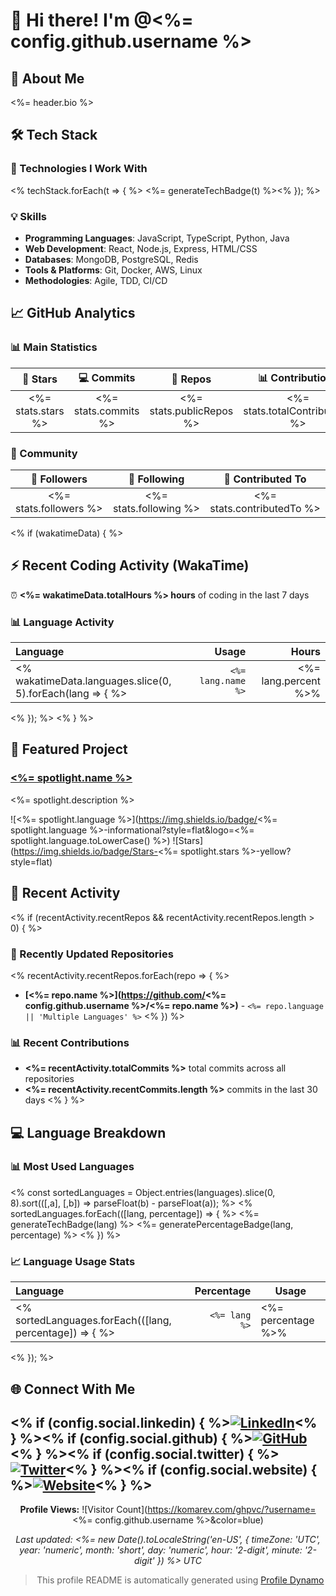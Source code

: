 # 👋 Hi there! I'm @<%= config.github.username %>

## 🚀 About Me

<%= header.bio %>


## 🛠️ Tech Stack

### 🚀 Technologies I Work With
<% techStack.forEach(t => { %>
<%= generateTechBadge(t) %><% }); %>

### 💡 Skills
- **Programming Languages**: JavaScript, TypeScript, Python, Java
- **Web Development**: React, Node.js, Express, HTML/CSS
- **Databases**: MongoDB, PostgreSQL, Redis
- **Tools & Platforms**: Git, Docker, AWS, Linux
- **Methodologies**: Agile, TDD, CI/CD

## 📈 GitHub Analytics

### 📊 Main Statistics

| 🌟 Stars | 💻 Commits | 📁 Repos | 📊 Contributions |
|:--------:|:----------:|:--------:|:----------------:|
| <%= stats.stars %> | <%= stats.commits %> | <%= stats.publicRepos %> | <%= stats.totalContributions %> |

### 👥 Community

| 👥 Followers | 🎯 Following | 🤝 Contributed To |
|:------------:|:------------:|:-----------------:|
| <%= stats.followers %> | <%= stats.following %> | <%= stats.contributedTo %> |

<% if (wakatimeData) { %>
## ⚡ Recent Coding Activity (WakaTime)

⏰ **<%= wakatimeData.totalHours %> hours** of coding in the last 7 days

### 📊 Language Activity
| Language | Usage | Hours |
|:---------|-------:|------:|
<% wakatimeData.languages.slice(0, 5).forEach(lang => { %>| `<%= lang.name %>` | <%= lang.percent %>% | <%= lang.hours %> |
<% }); %>
<% } %>

## 🚀 Featured Project
### **[<%= spotlight.name %>](<%= spotlight.url %>)**
<%= spotlight.description %>

![<%= spotlight.language %>](https://img.shields.io/badge/<%= spotlight.language %>-informational?style=flat&logo=<%= spotlight.language.toLowerCase() %>)
![Stars](https://img.shields.io/badge/Stars-<%= spotlight.stars %>-yellow?style=flat)

## 📝 Recent Activity

<% if (recentActivity.recentRepos && recentActivity.recentRepos.length > 0) { %>
### 🔄 Recently Updated Repositories

<% recentActivity.recentRepos.forEach(repo => { %>
- **[<%= repo.name %>](https://github.com/<%= config.github.username %>/<%= repo.name %>)** - `<%= repo.language || 'Multiple Languages' %>`
<% }) %>

### 📊 Recent Contributions
- **<%= recentActivity.totalCommits %>** total commits across all repositories
- **<%= recentActivity.recentCommits.length %>** commits in the last 30 days
<% } %>

## 💻 Language Breakdown

### 📊 Most Used Languages

<% const sortedLanguages = Object.entries(languages).slice(0, 8).sort(([,a], [,b]) => parseFloat(b) - parseFloat(a)); %>
<% sortedLanguages.forEach(([lang, percentage]) => { %>
<%= generateTechBadge(lang) %> <%= generatePercentageBadge(lang, percentage) %>
<% }) %>

### 📈 Language Usage Stats

| Language | Percentage | Usage |
|:---------|-----------:|-------|
<% sortedLanguages.forEach(([lang, percentage]) => { %>| `<%= lang %>` | <%= percentage %>% | Primary language for <%= lang %> projects |
<% }); %>

## 🌐 Connect With Me

<% if (config.social.linkedin) { %><a href="<%= config.social.linkedin %>"><img src="https://img.shields.io/badge/LinkedIn-0077B5?style=flat&logo=linkedin&logoColor=white" alt="LinkedIn"></a><% } %><% if (config.social.github) { %><a href="<%= config.social.github %>"><img src="https://img.shields.io/badge/GitHub-100000?style=flat&logo=github&logoColor=white" alt="GitHub"></a><% } %><% if (config.social.twitter) { %><a href="<%= config.social.twitter %>"><img src="https://img.shields.io/badge/Twitter-1DA1F2?style=flat&logo=twitter&logoColor=white" alt="Twitter"></a><% } %><% if (config.social.website) { %><a href="<%= config.social.website %>"><img src="https://img.shields.io/badge/Website-000000?style=flat&logo=globe&logoColor=white" alt="Website"></a><% } %>
---

<div align="center">

**Profile Views:** ![Visitor Count](https://komarev.com/ghpvc/?username=<%= config.github.username %>&color=blue)

*Last updated: <%= new Date().toLocaleString('en-US', { timeZone: 'UTC', year: 'numeric', month: 'short', day: 'numeric', hour: '2-digit', minute: '2-digit' }) %> UTC*

> This profile README is automatically generated using [Profile Dynamo](https://github.com/vishals9711/profile-dynamo)

</div>

<!-- Proudly created with Profile Dynamo -->

